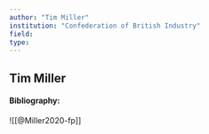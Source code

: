 ```yaml
---
author: "Tim Miller"
institution: "Confederation of British Industry"
field:
type:
---
```


## Tim Miller
#### Bibliography:

![[@Miller2020-fp]]